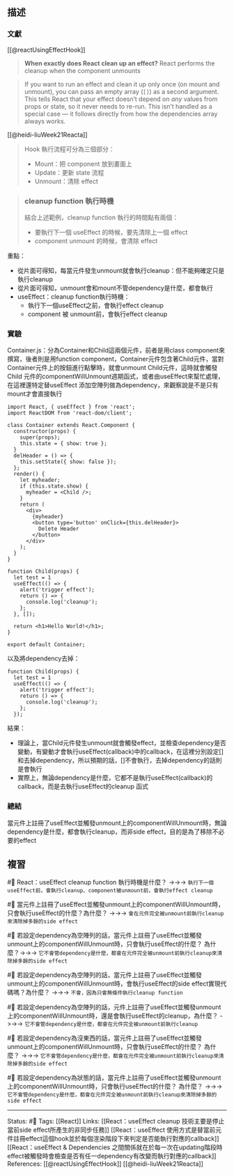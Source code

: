 ## 描述

### 文獻
[[@reactUsingEffectHook]]
> **When exactly does React clean up an effect?** React performs the cleanup when the component unmounts

> If you want to run an effect and clean it up only once (on mount and unmount), you can pass an empty array (`[]`) as a second argument. This tells React that your effect doesn’t depend on _any_ values from props or state, so it never needs to re-run. This isn’t handled as a special case — it follows directly from how the dependencies array always works.

[[@heidi-liuWeek21Reacta]]
> Hook 執行流程可分為三個部分：
>
> -   Mount：把 component 放到畫面上
> -   Update：更新 state 流程
>-   Unmount：清除 effect


> ### cleanup function 執行時機
> 結合上述範例，cleanup function 執行的時間點有兩個：
> 
> -   要執行下一個 useEffect 的時候，要先清除上一個 effect
> -   component unmount 的時候，會清除 effect


重點：
- 從片面可得知，每當元件發生unmount就會執行cleanup：但不能夠確定只是執行cleanup
- 從片面可得知，unmount會和mount不管dependency是什麼，都會執行
- useEffect：cleanup function執行時機：
	- 執行下一個useEffect之前，會執行effect cleanup
	- component 被 unmount前，會執行effect cleanup
### 實驗

Container.js：分為Container和Child這兩個元件，前者是用class component來撰寫，後者則是用function component，Container元件包含著Child元件，當對Container元件上的按鈕進行點擊時，就會unmount Child元件，這時就會觸發Child 元件的componentWillUnmount週期函式，或者由useEffect來幫忙處理，在這裡還特定替useEffect 添加空陣列做為dependency，來觀察說是不是只有mount才會直接執行
```
import React, { useEffect } from 'react';
import ReactDOM from 'react-dom/client';

class Container extends React.Component {
  constructor(props) {
    super(props);
    this.state = { show: true };
  }
  delHeader = () => {
    this.setState({ show: false });
  };
  render() {
    let myheader;
    if (this.state.show) {
      myheader = <Child />;
    }
    return (
      <div>
        {myheader}
        <button type='button' onClick={this.delHeader}>
          Delete Header
        </button>
      </div>
    );
  }
}

function Child(props) {
  let test = 1
  useEffect(() => {
	alert('trigger effect');
    return () => {
      console.log('cleanup');
    };
  }, []);
  
  return <h1>Hello World!</h1>;
}

export default Container;
```

以及將dependency去掉：
```
function Child(props) {
  let test = 1
  useEffect(() => {
	alert('trigger effect');
    return () => {
      console.log('cleanup');
    };
  });
```

結果：
- 理論上，當Child元件發生unmount就會觸發effect，並檢查dependency是否變動，有變動才會執行useEffect(callback)中的callback，在這裡分別設定[]和去掉dependency，所以預期的話，[]不會執行，去掉dependency的話則是會執行
- 實際上，無論dependency是什麼，它都不是執行useEffect(callback)的callback，而是去執行useEffect的cleanup 函式


### 總結
當元件上註冊了useEffect並觸發unmount上的componentWillUnmount時，無論dependency是什麼，都會執行cleanup，而非side effect，目的是為了移除不必要的effect



## 複習

#🧠 React：useEffect cleanup function 執行時機是什麼？ ->->-> `執行下一個useEffect前，會執行cleanup、component被unmount前，會執行effect cleanup`
<!--SR:!2022-10-29,28,250-->

#🧠 當元件上註冊了useEffect並觸發unmount上的componentWillUnmount時，只會執行useEffect的什麼？為什麼？ ->->-> `會在元件完全被unmount前執行cleanup來清除掉多餘的side effect`
<!--SR:!2023-01-07,71,250-->

#🧠 若設定dependency為空陣列的話，當元件上註冊了useEffect並觸發unmount上的componentWillUnmount時，只會執行useEffect的什麼？ 為什麼？->->-> `它不會管dependency是什麼，都會在元件完全被unmount前執行cleanup來清除掉多餘的side effect`
<!--SR:!2022-10-29,28,250-->

#🧠 若設定dependency為空陣列的話，當元件上註冊了useEffect並觸發unmount上的componentWillUnmount時，會執行useEffect的side effect實現代碼嗎？為什麼？ ->->-> `不會，因為只會無條件執行cleanup function`
<!--SR:!2022-12-23,60,250-->


#🧠 若設定dependency為空陣列的話，元件上註冊了useEffect並觸發unmount上的componentWillUnmount時，還是會執行useEffect的cleanup，為什麼？ ->->-> `它不會管dependency是什麼，都會在元件完全被unmount前執行cleanup`
<!--SR:!2023-01-11,74,250-->

#🧠 若設定dependency為沒東西的話，當元件上註冊了useEffect並觸發unmount上的componentWillUnmount時，只會執行useEffect的什麼？ 為什麼？ ->->-> `它不會管dependency是什麼，都會在元件完全被unmount前執行cleanup來清除掉多餘的side effect`
<!--SR:!2022-10-29,28,250-->

#🧠 若設定dependency為狀態的話，當元件上註冊了useEffect並觸發unmount上的componentWillUnmount時，只會執行useEffect的什麼？ 為什麼？ ->->-> `它不會管dependency是什麼，都會在元件完全被unmount前執行cleanup來清除掉多餘的side effect`
<!--SR:!2023-01-11,74,250-->

---
Status: #🌱 
Tags:
[[React]]
Links:
[[React：useEffect cleanup 技術主要是停止當前side effect所產生的非同步任務]]
[[React：useEffect 使用方式是替當前元件註冊effect這個hook並於每個渲染階段下來判定是否能執行對應的callback]]
[[React：useEffect & Dependencies 之間關係就在於每一次在updating階段時effect被觸發時會檢查是否有任一dependency有改變而執行對應的callback]]
References:
[[@reactUsingEffectHook]]
[[@heidi-liuWeek21Reacta]]